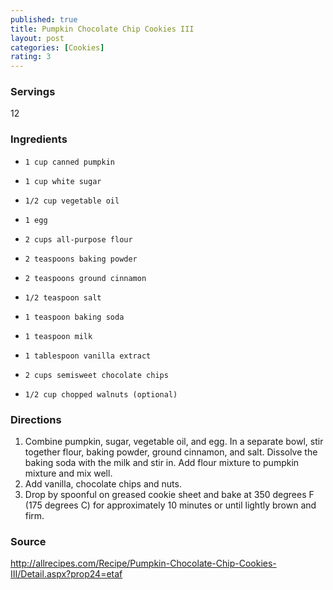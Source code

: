 ```yaml
---
published: true
title: Pumpkin Chocolate Chip Cookies III
layout: post
categories: [Cookies]
rating: 3
---
```

### Servings
12

### Ingredients
-     1 cup canned pumpkin
-     1 cup white sugar
-     1/2 cup vegetable oil
-     1 egg
-     2 cups all-purpose flour
-     2 teaspoons baking powder
-     2 teaspoons ground cinnamon
-     1/2 teaspoon salt
-     1 teaspoon baking soda
-     1 teaspoon milk
-     1 tablespoon vanilla extract
-     2 cups semisweet chocolate chips
-     1/2 cup chopped walnuts (optional)


### Directions
1. Combine pumpkin, sugar, vegetable oil, and egg. In a separate bowl, stir together flour, baking powder, ground cinnamon, and salt. Dissolve the baking soda with the milk and stir in. Add flour mixture to pumpkin mixture and mix well.
2. Add vanilla, chocolate chips and nuts.
3. Drop by spoonful on greased cookie sheet and bake at 350 degrees F (175 degrees C) for approximately 10 minutes or until lightly brown and firm.

### Source
<a href="http://allrecipes.com/Recipe/Pumpkin-Chocolate-Chip-Cookies-III/Detail.aspx?prop24=etaf" target="new">http://allrecipes.com/Recipe/Pumpkin-Chocolate-Chip-Cookies-III/Detail.aspx?prop24=etaf</a>
